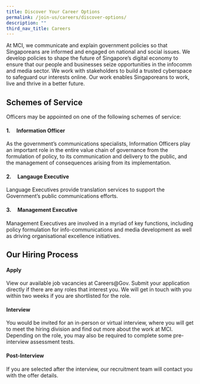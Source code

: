 ```yaml
---
title: Discover Your Career Options
permalink: /join-us/careers/discover-options/
description: ""
third_nav_title: Careers
---
```

At MCI, we communicate and explain government policies so that Singaporeans are informed and engaged on national and social issues. We develop policies to shape the future of Singapore’s digital economy to ensure that our people and businesses seize opportunities in the infocomm and media sector. We work with stakeholders to build a trusted cyberspace to safeguard our interests online. Our work enables Singaporeans to work, live and thrive in a better future.

## Schemes of Service

Officers may be appointed on one of the following schemes of service:

#### 1.     Information Officer

As the government’s communications specialists, Information Officers play an important role in the entire value chain of governance from the formulation of policy, to its communication and delivery to the public, and the management of consequences arising from its implementation.

#### 2.     Langauge Executive

Language Executives provide translation services to support the Government’s public communications efforts.

#### 3.     Management Executive

Management Executives are involved in a myriad of key functions, including policy formulation for info-communications and media development as well as driving organisational excellence initiatives.

## Our Hiring Process

#### Apply

View our available job vacancies at Careers@Gov. Submit your application directly if there are any roles that interest you. We will get in touch with you within two weeks if you are shortlisted for the role.

#### Interview

You would be invited for an in-person or virtual interview, where you will get to meet the hiring division and find out more about the work at MCI. Depending on the role, you may also be required to complete some pre-interview assessment tests.

#### Post-Interview

If you are selected after the interview, our recruitment team will contact you with the offer details.